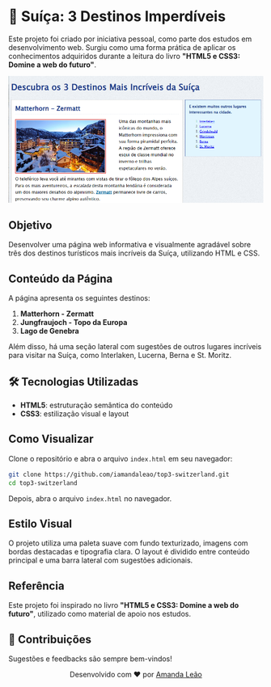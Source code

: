 
# 🌄 Suíça: 3 Destinos Imperdíveis

Este projeto foi criado por iniciativa pessoal, como parte dos estudos em desenvolvimento web. Surgiu como uma forma prática de aplicar os conhecimentos adquiridos durante a leitura do livro **"HTML5 e CSS3: Domine a web do futuro"**.
<p align="center">
  <img src="images/pagina-suica.png" alt="código e print da tela" width="700">
</p>


## Objetivo

Desenvolver uma página web informativa e visualmente agradável sobre três dos destinos turísticos mais incríveis da Suíça, utilizando HTML e CSS.

## Conteúdo da Página

A página apresenta os seguintes destinos:

1. **Matterhorn - Zermatt**
2. **Jungfraujoch - Topo da Europa**
3. **Lago de Genebra**

Além disso, há uma seção lateral com sugestões de outros lugares incríveis para visitar na Suíça, como Interlaken, Lucerna, Berna e St. Moritz.

## 🛠️ Tecnologias Utilizadas

- **HTML5**: estruturação semântica do conteúdo
- **CSS3**: estilização visual e layout

## Como Visualizar

Clone o repositório e abra o arquivo `index.html` em seu navegador:

```bash
git clone https://github.com/iamandaleao/top3-switzerland.git
cd top3-switzerland
```

Depois, abra o arquivo `index.html` no navegador.

## Estilo Visual

O projeto utiliza uma paleta suave com fundo texturizado, imagens com bordas destacadas e tipografia clara. O layout é dividido entre conteúdo principal e uma barra lateral com sugestões adicionais.

## Referência

Este projeto foi inspirado no livro **"HTML5 e CSS3: Domine a web do futuro"**, utilizado como material de apoio nos estudos.

## 🤝 Contribuições

Sugestões e feedbacks são sempre bem-vindos!

<div align="center">
  Desenvolvido com ❤️ por <a href="https://www.linkedin.com/in/iamandaleao/" target="_blank">Amanda Leão</a>
</div>


